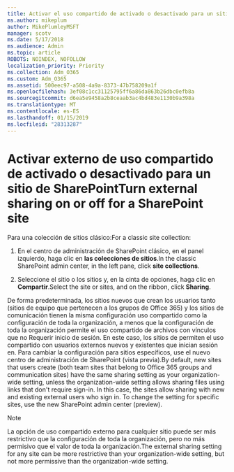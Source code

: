 ```yaml
---
title: Activar el uso compartido de activado o desactivado para un sitio externo
ms.author: mikeplum
author: MikePlumleyMSFT
manager: scotv
ms.date: 5/17/2018
ms.audience: Admin
ms.topic: article
ROBOTS: NOINDEX, NOFOLLOW
localization_priority: Priority
ms.collection: Adm_O365
ms.custom: Adm_O365
ms.assetid: 500eec97-a508-4a9a-8373-47b758209a1f
ms.openlocfilehash: 3ef08c1cc31125795ff6a86da863b26dbc0efb8a
ms.sourcegitcommit: d6ea5e9458a2b8ceaab3ac4bd483e1130b9a398a
ms.translationtype: MT
ms.contentlocale: es-ES
ms.lasthandoff: 01/15/2019
ms.locfileid: "28313287"
---
```

# <a name="turn-external-sharing-on-or-off-for-a-sharepoint-site"></a><span data-ttu-id="01be2-102">Activar externo de uso compartido de activado o desactivado para un sitio de SharePoint</span><span class="sxs-lookup"><span data-stu-id="01be2-102">Turn external sharing on or off for a SharePoint site</span></span>

<span data-ttu-id="01be2-103">Para una colección de sitios clásico:</span><span class="sxs-lookup"><span data-stu-id="01be2-103">For a classic site collection:</span></span>
  
1. <span data-ttu-id="01be2-104">En el centro de administración de SharePoint clásico, en el panel izquierdo, haga clic en **las colecciones de sitios**.</span><span class="sxs-lookup"><span data-stu-id="01be2-104">In the classic SharePoint admin center, in the left pane, click **site collections**.</span></span>
    
2. <span data-ttu-id="01be2-105">Seleccione el sitio o los sitios y, en la cinta de opciones, haga clic en **Compartir**.</span><span class="sxs-lookup"><span data-stu-id="01be2-105">Select the site or sites, and on the ribbon, click **Sharing**.</span></span>
    
<span data-ttu-id="01be2-p101">De forma predeterminada, los sitios nuevos que crean los usuarios tanto (sitios de equipo que pertenecen a los grupos de Office 365) y los sitios de comunicación tienen la misma configuración uso compartido como la configuración de toda la organización, a menos que la configuración de toda la organización permite el uso compartido de archivos con vínculos que no Requerir inicio de sesión. En este caso, los sitios de permiten el uso compartido con usuarios externos nuevos y existentes que inician sesión en. Para cambiar la configuración para sitios específicos, use el nuevo centro de administración de SharePoint (vista previa).</span><span class="sxs-lookup"><span data-stu-id="01be2-p101">By default, new sites that users create (both team sites that belong to Office 365 groups and communication sites) have the same sharing setting as your organization-wide setting, unless the organization-wide setting allows sharing files using links that don't require sign-in. In this case, the sites allow sharing with new and existing external users who sign in. To change the setting for specific sites, use the new SharePoint admin center (preview).</span></span>
  
> [!NOTE]
> <span data-ttu-id="01be2-109">La opción de uso compartido externo para cualquier sitio puede ser más restrictivo que la configuración de toda la organización, pero no más permisivo que el valor de toda la organización.</span><span class="sxs-lookup"><span data-stu-id="01be2-109">The external sharing setting for any site can be more restrictive than your organization-wide setting, but not more permissive than the organization-wide setting.</span></span> 
  

